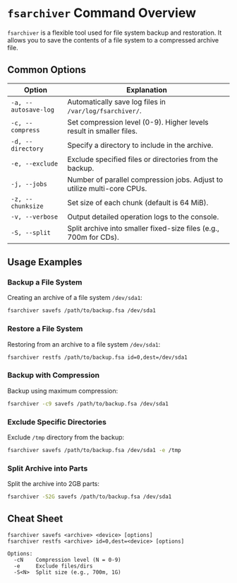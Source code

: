 # `fsarchiver` Command Overview

`fsarchiver` is a flexible tool used for file system backup and restoration. It allows you to save the contents of a file system to a compressed archive file.

## Common Options

| Option          | Explanation                                                                 |
|-----------------|-----------------------------------------------------------------------------|
| `-a, --autosave-log` | Automatically save log files in `/var/log/fsarchiver/`.                  |
| `-c, --compress` | Set compression level (0-9). Higher levels result in smaller files.        |
| `-d, --directory` | Specify a directory to include in the archive.                           |
| `-e, --exclude`  | Exclude specified files or directories from the backup.                   |
| `-j, --jobs`     | Number of parallel compression jobs. Adjust to utilize multi-core CPUs.   |
| `-z, --chunksize`| Set size of each chunk (default is 64 MiB).                               |
| `-v, --verbose`  | Output detailed operation logs to the console.                            |
| `-S, --split`    | Split archive into smaller fixed-size files (e.g., 700m for CDs).         |

## Usage Examples

### Backup a File System
Creating an archive of a file system `/dev/sda1`:
```bash
fsarchiver savefs /path/to/backup.fsa /dev/sda1
```

### Restore a File System
Restoring from an archive to a file system `/dev/sda1`:
```bash
fsarchiver restfs /path/to/backup.fsa id=0,dest=/dev/sda1
```

### Backup with Compression
Backup using maximum compression:
```bash
fsarchiver -c9 savefs /path/to/backup.fsa /dev/sda1
```

### Exclude Specific Directories
Exclude `/tmp` directory from the backup:
```bash
fsarchiver savefs /path/to/backup.fsa /dev/sda1 -e /tmp
```

### Split Archive into Parts
Split the archive into 2GB parts:
```bash
fsarchiver -S2G savefs /path/to/backup.fsa /dev/sda1
```

## Cheat Sheet

```plaintext
fsarchiver savefs <archive> <device> [options]
fsarchiver restfs <archive> id=0,dest=<device> [options]

Options:
  -cN    Compression level (N = 0-9)
  -e     Exclude files/dirs
  -S<N>  Split size (e.g., 700m, 1G)
```
